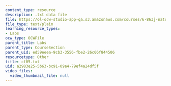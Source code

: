 ```yaml
---
content_type: resource
description: .txt data file
file: https://ol-ocw-studio-app-qa.s3.amazonaws.com/courses/6-863j-natural-language-and-the-computer-representation-of-knowledge-spring-2003/a2983e255b63bc9109a479ef4a24df5f_cf05.txt
file_type: text/plain
learning_resource_types:
- Labs
ocw_type: OCWFile
parent_title: Labs
parent_type: CourseSection
parent_uid: ed59eeea-9cb3-3556-fbe2-26c06f844506
resourcetype: Other
title: cf05.txt
uid: a2983e25-5b63-bc91-09a4-79ef4a24df5f
video_files:
  video_thumbnail_file: null
---
```


